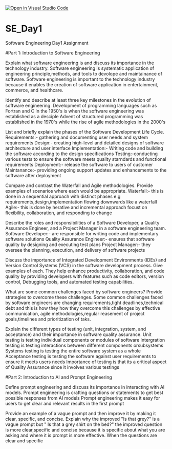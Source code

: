 [![Open in Visual Studio Code](https://classroom.github.com/assets/open-in-vscode-2e0aaae1b6195c2367325f4f02e2d04e9abb55f0b24a779b69b11b9e10269abc.svg)](https://classroom.github.com/online_ide?assignment_repo_id=18419909&assignment_repo_type=AssignmentRepo)
# SE_Day1
Software Engineering Day1 Assignment

#Part 1: Introduction to Software Engineering

Explain what software engineering is and discuss its importance in the technology industry.
Software engineering is systematic application of engineering principle,methods, and tools to devolope and maintainance of software.
Software engineering is important to the technology industry because it enables the creation of software application in entertainment, commerce, and healthcare.

Identify and describe at least three key milestones in the evolution of software engineering.
Development of programming languages such as Fortran and C
In the 1950's is when the software engineering was established as a desciple
Advent of structured programming was established in the  1970's while the rise of agile methodologies in the 2000's

List and briefly explain the phases of the Software Development Life Cycle.
Requirements:- gathering and documenting user needs and system requirements
Design:- creating high-level and detailed designs of software architecture and user interface
Implementation:- Writing code and building the software according to the design specifications
Testing:-conducting  various tests to ensure the software meets quality starndards and functional requirements
Deployment:- release the software to users of customer
Maintanance:- providing ongoing support updates and enhancements to the software after deployment

Compare and contrast the Waterfall and Agile methodologies. Provide examples of scenarios where each would be appropriate.
Waterfall:- this is done in a sequential approach with distinct phases e.g requirements,design,implementation flowing downwards like a waterfall
Agile:- this is done by herative and incremental approach focust on flexibility, collaboration, and responding to change

Describe the roles and responsibilities of a Software Developer, a Quality Assurance Engineer, and a Project Manager in a software engineering team.
Software Developer:- are responsible for writing code and implementary software solutions
Quality Assurance Engineer:- ensures that software quality by designing and executing test plans
Project Manager:- they oversee the planning, execution, and delivery of software projects

Discuss the importance of Integrated Development Environments (IDEs) and Version Control Systems (VCS) in the software development process. Give examples of each.
They help enhance productivity, collaboration, and code quality by providing developers with features such as code editors, version control, Debugging tools, and automated testing capabilities.

What are some common challenges faced by software engineers? Provide strategies to overcome these challenges.
Some common challenges faced by software engineers are  changing requirements,tight deadlines,technical debt and this is how they how they overcome this challenges by effective communication, agile methodologies,regular  reasement of project goals,timelines and prioritization of taks.


Explain the different types of testing (unit, integration, system, and acceptance) and their importance in software quality assurance.
Unit testing is testing individual components or modules of software
Intergration testing is testing interactions between different components orsubsystems
Systems testing is testing the entire software system as a whole
Acceptance testing is testing the software against user requirements to ensure it meets users needs
Importance of testing is that its a critical aspect of Quality Assurance since it involves various testings

#Part 2: Introduction to AI and Prompt Engineering


Define prompt engineering and discuss its importance in interacting with AI models.
Prompt engineering is crafting questions or statements to get best possible  responses from AI models
Prompt engineering makes it easy for users to get clear and relevant results in the first prompt

Provide an example of a vague prompt and then improve it by making it clear, specific, and concise. Explain why the improved 
"Is that grey?" is a vague prompt but " Is that a grey shirt on the bed?" the improved question is more clear,specific and concise because it is specific about what you are asking and where it is
prompt is more effective.
When the questions are clear and specific
